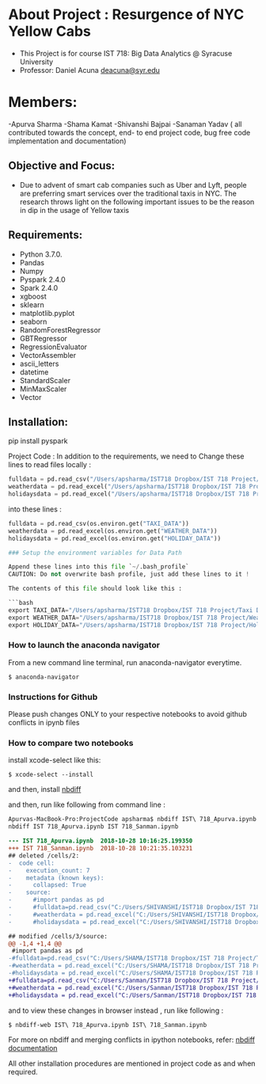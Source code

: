 # About Project : Resurgence of NYC Yellow Cabs

- This Project is for course IST 718: Big Data Analytics @ Syracuse University
- Professor: Daniel Acuna <deacuna@syr.edu>

# Members: 
-Apurva Sharma 
-Shama Kamat
-Shivanshi Bajpai
-Sanaman Yadav
( all contributed towards the concept, end- to end project code, bug free code implementation and documentation)

## Objective and Focus:

- Due to advent of smart cab companies such as Uber and Lyft, people are preferring smart services over the traditional taxis in NYC. The research throws light on the following important issues to be the reason in dip in the usage of Yellow taxis

## Requirements:
- Python 3.7.0.
- Pandas
- Numpy
- Pyspark 2.4.0
- Spark 2.4.0
- xgboost 
- sklearn
- matplotlib.pyplot
- seaborn
- RandomForestRegressor
- GBTRegressor
- RegressionEvaluator
- VectorAssembler
- ascii_letters
- datetime
- StandardScaler
- MinMaxScaler
- Vector

## Installation: 
pip install pyspark

Project Code : In addition to the requirements, we need to Change these lines to read files locally :

```py
fulldata = pd.read_csv("/Users/apsharma/IST718 Dropbox/IST 718 Project/Taxi Data/2015-01_100k.csv")
weatherdata = pd.read_excel("/Users/apsharma/IST718 Dropbox/IST 718 Project/Weather Data/2015_weather.xlsx")
holidaysdata = pd.read_excel("/Users/apsharma/IST718 Dropbox/IST 718 Project/Holiday Data/holidays.xlsx")
```

into these lines :

```py
fulldata = pd.read_csv(os.environ.get("TAXI_DATA"))
weatherdata = pd.read_excel(os.environ.get("WEATHER_DATA"))
holidaysdata = pd.read_excel(os.environ.get("HOLIDAY_DATA"))

### Setup the environment variables for Data Path

Append these lines into this file `~/.bash_profile` 
CAUTION: Do not overwrite bash profile, just add these lines to it !

The contents of this file should look like this :

```bash
export TAXI_DATA="/Users/apsharma/IST718 Dropbox/IST 718 Project/Taxi Data/2015-01_100k.csv"
export WEATHER_DATA="/Users/apsharma/IST718 Dropbox/IST 718 Project/Weather Data/2015_weather.xlsx"
export HOLIDAY_DATA="/Users/apsharma/IST718 Dropbox/IST 718 Project/Holiday Data/holidays.xlsx"
```

### How to launch the anaconda navigator

From a new command line terminal, run anaconda-navigator everytime.

```console
$ anaconda-navigator
```

### Instructions for Github

Please push changes ONLY to your respective notebooks to avoid github conflicts in ipynb files



### How to compare two notebooks

install xcode-select like this:

```console
$ xcode-select --install
```

and then, install [nbdiff](https://github.com/jupyter/nbdime#installation) 

and then, run like following from command line :


```diff
Apurvas-MacBook-Pro:ProjectCode apsharma$ nbdiff IST\ 718_Apurva.ipynb IST\ 718_Sanman.ipynb 
nbdiff IST 718_Apurva.ipynb IST 718_Sanman.ipynb

--- IST 718_Apurva.ipynb  2018-10-28 10:16:25.199350
+++ IST 718_Sanman.ipynb  2018-10-28 10:21:35.103231
## deleted /cells/2:
-  code cell:
-    execution_count: 7
-    metadata (known keys):
-      collapsed: True
-    source:
-      #import pandas as pd
-      #fulldata=pd.read_csv("C:/Users/SHIVANSHI/IST718 Dropbox/IST 718 Project/Taxi Data/2015-01_100k.csv")
-      #weatherdata = pd.read_excel("C:/Users/SHIVANSHI/IST718 Dropbox/IST 718 Project/Weather Data/2015_weather.xlsx")
-      #holidaysdata = pd.read_excel("C:/Users/SHIVANSHI/IST718 Dropbox/IST 718 Project/Holiday Data/holidays.xlsx")

## modified /cells/3/source:
@@ -1,4 +1,4 @@
 #import pandas as pd
-#fulldata=pd.read_csv("C:/Users/SHAMA/IST718 Dropbox/IST 718 Project/Taxi Data/2015-01_100k.csv")
-#weatherdata = pd.read_excel("C:/Users/SHAMA/IST718 Dropbox/IST 718 Project/Weather Data/2015_weather.xlsx")
-#holidaysdata = pd.read_excel("C:/Users/SHAMA/IST718 Dropbox/IST 718 Project/Holiday Data/holidays.xlsx")
+#fulldata=pd.read_csv("C:/Users/Sanman/IST718 Dropbox/IST 718 Project/Taxi Data/2015-01_100k.csv")
+#weatherdata = pd.read_excel("C:/Users/Sanman/IST718 Dropbox/IST 718 Project/Weather Data/2015_weather.xlsx")
+#holidaysdata = pd.read_excel("C:/Users/Sanman/IST718 Dropbox/IST 718 Project/Holiday Data/holidays.xlsx")
```

and to view these changes in browser instead , run like following :
```
$ nbdiff-web IST\ 718_Apurva.ipynb IST\ 718_Sanman.ipynb 
```

For more on nbdiff and merging conflicts in ipython notebooks, refer:  [nbdiff documentation](https://nbdime.readthedocs.io/en/latest/cli.html)

All other installation procedures are mentioned in project code as and when required.
